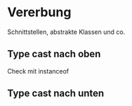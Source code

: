 # Vererbung 

Schnittstellen, abstrakte Klassen und co. 

## Type cast nach oben 

Check mit instanceof

## Type cast nach unten 